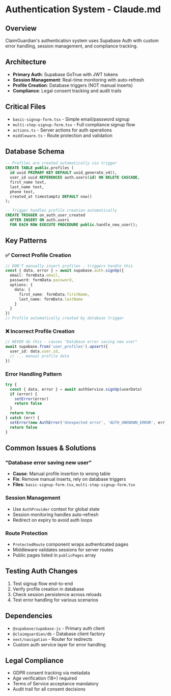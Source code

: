 # Authentication System - Claude.md

## Overview
ClaimGuardian's authentication system uses Supabase Auth with custom error handling, session management, and compliance tracking.

## Architecture
- **Primary Auth**: Supabase GoTrue with JWT tokens
- **Session Management**: Real-time monitoring with auto-refresh
- **Profile Creation**: Database triggers (NOT manual inserts)
- **Compliance**: Legal consent tracking and audit trails

## Critical Files
- `basic-signup-form.tsx` - Simple email/password signup
- `multi-step-signup-form.tsx` - Full compliance signup flow 
- `actions.ts` - Server actions for auth operations
- `middleware.ts` - Route protection and validation

## Database Schema
```sql
-- Profiles are created automatically via trigger
CREATE TABLE public.profiles (
  id uuid PRIMARY KEY DEFAULT uuid_generate_v4(),
  user_id uuid REFERENCES auth.users(id) ON DELETE CASCADE,
  first_name text,
  last_name text,
  phone text,
  created_at timestamptz DEFAULT now()
);

-- Trigger handles profile creation automatically
CREATE TRIGGER on_auth_user_created
  AFTER INSERT ON auth.users
  FOR EACH ROW EXECUTE PROCEDURE public.handle_new_user();
```

## Key Patterns

### ✅ Correct Profile Creation
```typescript
// DON'T manually insert profiles - triggers handle this
const { data, error } = await supabase.auth.signUp({
  email: formData.email,
  password: formData.password,
  options: {
    data: {
      first_name: formData.firstName,
      last_name: formData.lastName
    }
  }
})
// Profile automatically created by database trigger
```

### ❌ Incorrect Profile Creation
```typescript
// NEVER do this - causes "Database error saving new user"
await supabase.from('user_profiles').upsert({
  user_id: data.user.id,
  // ... manual profile data
})
```

### Error Handling Pattern
```typescript
try {
  const { data, error } = await authService.signUp(userData)
  if (error) {
    setError(error)
    return false
  }
  return true
} catch (err) {
  setError(new AuthError('Unexpected error', 'AUTH_UNKNOWN_ERROR', err))
  return false
}
```

## Common Issues & Solutions

### "Database error saving new user"
- **Cause**: Manual profile insertion to wrong table
- **Fix**: Remove manual inserts, rely on database triggers
- **Files**: `basic-signup-form.tsx`, `multi-step-signup-form.tsx`

### Session Management
- Use `AuthProvider` context for global state
- Session monitoring handles auto-refresh
- Redirect on expiry to avoid auth loops

### Route Protection
- `ProtectedRoute` component wraps authenticated pages
- Middleware validates sessions for server routes
- Public pages listed in `publicPages` array

## Testing Auth Changes
1. Test signup flow end-to-end
2. Verify profile creation in database
3. Check session persistence across reloads
4. Test error handling for various scenarios

## Dependencies
- `@supabase/supabase-js` - Primary auth client
- `@claimguardian/db` - Database client factory
- `next/navigation` - Router for redirects
- Custom auth service layer for error handling

## Legal Compliance
- GDPR consent tracking via metadata
- Age verification (18+) required
- Terms of Service acceptance mandatory
- Audit trail for all consent decisions